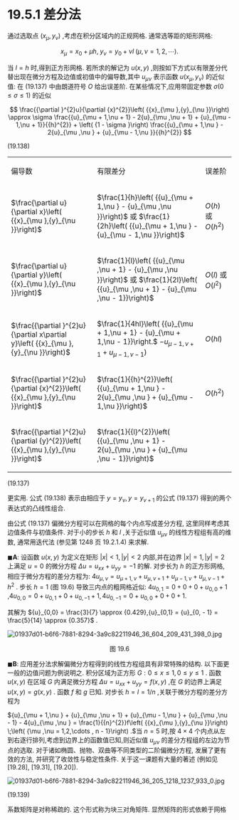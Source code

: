 # 19.5.1 差分法

通过选取点 $\left( {{x}_{\mu },{y}_{v}}\right)$ ,考虑在积分区域内的正规网格. 通常选等距的矩形网格:

$$
{x}_{\mu } = {x}_{0} + {\mu h},\;{y}_{\nu } = {y}_{0} + {\nu l}\;\left( {\mu ,\nu  = 1,2,\cdots }\right) . \tag{19.136}
$$

当 $l = h$ 时,得到正方形网格. 若所求的解记为 $u\left( {x, y}\right)$ ,则按如下方式以有限差分代替出现在微分方程及边值或初值中的偏导数,其中 ${u}_{\mu \nu }$ 表示函数 $u\left( {{x}_{\mu },{y}_{\nu }}\right)$ 的近似值: 在 (19.137) 中由朗道符号 $O$ 给出误差阶. 在某些情况下,应用带固定参数 $\sigma \left( {0 \leq  \sigma  \leq  1}\right)$ 的近似

$$
\frac{{\partial }^{2}u}{\partial {x}^{2}}\left( {{x}_{\mu },{y}_{\nu }}\right)  \approx  \sigma \frac{{u}_{\mu  + 1,\nu  + 1} - 2{u}_{\mu ,\nu  + 1} + {u}_{\mu  - 1,\nu  + 1}}{{h}^{2}} + \left( {1 - \sigma }\right) \frac{{u}_{\mu  + 1,\nu } - 2{u}_{\mu ,\nu } + {u}_{\mu  - 1,\nu }}{{h}^{2}}
$$

(19.138)

<table><tr><td>

偏导数

</td><td>

有限差分

</td><td>

误差阶

</td></tr><tr><td>

$\frac{\partial u}{\partial x}\left( {{x}_{\mu },{y}_{\nu }}\right)$

</td><td>

$\frac{1}{h}\left( {{u}_{\mu  + 1,\nu } - {u}_{\mu ,\nu }}\right)$ 或 $\frac{1}{2h}\left( {{u}_{\mu  + 1,\nu } - {u}_{\mu  - 1,\nu }}\right)$

</td><td>

$O\left( h\right)$ 或 $O\left( {h}^{2}\right)$

</td></tr><tr><td>

$\frac{\partial u}{\partial y}\left( {{x}_{\mu },{y}_{\nu }}\right)$

</td><td>

$\frac{1}{l}\left( {{u}_{\mu ,\nu  + 1} - {u}_{\mu ,\nu }}\right)$ 或 $\frac{1}{2l}\left( {{u}_{\mu ,\nu  + 1} - {u}_{\mu ,\nu  - 1}}\right)$

</td><td>

$O\left( l\right)$ 或 $O\left( {l}^{2}\right)$

</td></tr><tr><td>

$\frac{{\partial }^{2}u}{\partial x\partial y}\left( {{x}_{\mu },{y}_{\nu }}\right)$

</td><td>

$\frac{1}{4hl}\left( {{u}_{\mu  + 1,\nu  + 1} - {u}_{\mu  + 1,\nu  - 1}}\right.$ $\left. {-{u}_{\mu  - 1,\nu  + 1} + {u}_{\mu  - 1,\nu  - 1}}\right)$

</td><td>

$O\left( {hl}\right)$

</td></tr><tr><td>

$\frac{{\partial }^{2}u}{\partial {x}^{2}}\left( {{x}_{\mu },{y}_{\nu }}\right)$

</td><td>

$\frac{1}{{h}^{2}}\left( {{u}_{\mu  + 1,\nu } - 2{u}_{\mu ,\nu } + {u}_{\mu  - 1,\nu }}\right)$

</td><td>

$O\left( {h}^{2}\right)$

</td></tr><tr><td>

$\frac{{\partial }^{2}u}{\partial {y}^{2}}\left( {{x}_{\mu },{y}_{\nu }}\right)$

</td><td>

$\frac{1}{{l}^{2}}\left( {{u}_{\mu ,\nu  + 1} - 2{u}_{\mu ,\nu } + {u}_{\mu ,\nu  - 1}}\right)$

</td><td/></tr></table>

(19.137)

更实用. 公式 (19.138) 表示由相应于 $y = {y}_{\nu }, y = {y}_{v + 1}$ 的公式 (19.137) 得到的两个表达式的凸线性组合.

由公式 (19.137) 偏微分方程可以在网格的每个内点写成差分方程, 这里同样考虑其边值条件与初值条件. 对于小的步长 $h$ 和 $l$ ,关于近似值 ${u}_{\mu \nu }$ 的线性方程组有高的维数, 通常用迭代法 (参见第 1248 页 19.2.1.4) 来求解.

$\blacksquare \mathbf{A}$: 设函数 $u\left( {x, y}\right)$ 为定义在矩形 $\left| x\right|  < 1,\left| y\right|  < 2$ 内部,并在边界 $\left| x\right|  = 1,\left| y\right|  = 2$ 上满足 $u = 0$ 的微分方程 ${\Delta u} = {u}_{xx} + {u}_{yy} =  - 1$ 的解. 对步长为 $h$ 的正方形网格, 相应于微分方程的差分方程为: $4{u}_{\mu ,\nu } = {u}_{\mu  + 1,\nu } + {u}_{\mu ,\nu  + 1} + {u}_{\mu  - 1,\nu } + {u}_{\mu ,\nu  - 1} + {h}^{2}$ . 步长 $h = 1$ (图 19.6) 导致三内点的粗网格近似: $4{u}_{0,1} = 0 + 0 + 0 + {u}_{0,0} + 1$ ,$4{u}_{0,0} = 0 + {u}_{0,1} + 0 + {u}_{0, - 1} + 1,4{u}_{0, - 1} = 0 + {u}_{0,0} + 0 + 0 + 1.$

其解为 ${u}_{0,0} = \frac{3}{7} \approx  {0.429},{u}_{0,1} = {u}_{0, - 1} = \frac{5}{14} \approx  {0.357}$ .

![01937d01-b6f6-7881-8294-3a9c82211946_36_604_209_431_398_0.jpg](/images/01937d01-b6f6-7881-8294-3a9c82211946_36_604_209_431_398_0.jpg)

<center>图 19.6</center>

$\blacksquare \mathbf{B}$: 应用差分法求解偏微分方程得到的线性方程组具有非常特殊的结构. 以下面更一般的边值问题为例说明之. 积分区域为正方形 $G : 0 \leq  x \leq  1,0 \leq  y \leq  1$ . 函数 $u\left( {x, y}\right)$ 在区域 $G$ 内满足微分方程 ${\Delta u} = {u}_{xx} + {u}_{yy} = f\left( {x, y}\right)$ ,在 $G$ 的边界上满足 $u\left( {x, y}\right)  = g\left( {x, y}\right)$ . 函数 $f$ 和 $g$ 已知. 对步长 $h = l = 1/n$ ,关联于微分方程的差分方程为

${u}_{\mu  + 1,\nu } + {u}_{\mu ,\nu  + 1} + {u}_{\mu  - 1,\nu } + {u}_{\mu ,\nu  - 1} - 4{u}_{\mu ,\nu } = \frac{1}{{n}^{2}}f\left( {{x}_{\mu },{y}_{\nu }}\right) \;\left( {\mu ,\nu  = 1,2,\cdots , n - 1}\right) .$当 $n = 5$ 时,按 $4 \times  4$ 个内点从左到右逐行排列,考虑到边界上的函数值已知,则近似值 ${u}_{\mu \nu }$ 的差分方程组的左边为节点的选取. 对于诸如椭圆、抛物、双曲等不同类型的二阶偏微分方程, 发展了更有效的方法, 并研究了收敛性与稳定性条件. 关于这一课题有大量的著述 (例如见 [19.28], [19.31], [19.20]).

![01937d01-b6f6-7881-8294-3a9c82211946_36_205_1218_1237_933_0.jpg](/images/01937d01-b6f6-7881-8294-3a9c82211946_36_205_1218_1237_933_0.jpg)

(19.139)

系数矩阵是对称稀疏的. 这个形式称为块三对角矩阵. 显然矩阵的形式依赖于网格
